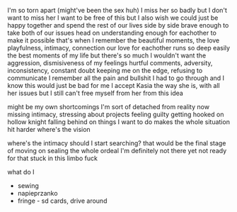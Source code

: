 I'm so torn apart
(might've been the sex huh)
I miss her so badly
but I don't want to miss her
I want to be free of this
but I also wish we could just be happy together
and spend the rest of our lives side by side
brave enough to take both of our issues head on
understanding enough for eachother to make it possible
that's when I remember the beautiful moments, the love
playfulness, intimacy, connection
our love for eachother runs so deep
easily the best moments of my life
but there's so much I wouldn't want
the aggression, dismisiveness of my feelings
hurtful comments, adversity, inconsistency, constant doubt
keeping me on the edge, refusing to communicate
I remember all the pain and bullshit I had to go through
and I know this would just be bad for me
I accept Kasia the way she is, with all her issues
but I still can't free myself from her
from this idea

might be my own shortcomings
I'm sort of detached from reality now
missing intimacy, stressing about projects
feeling guilty getting hooked on hollow knight
falling behind on things I want to do
makes the whole situation hit harder
where's the vision

where's the intimacy
should I start searching?
that would be the final stage of moving on
sealing the whole ordeal
I'm definitely not there yet
not ready for that
stuck in this limbo
fuck

what do I
- sewing
- napieprzanko
- fringe - sd cards, drive around